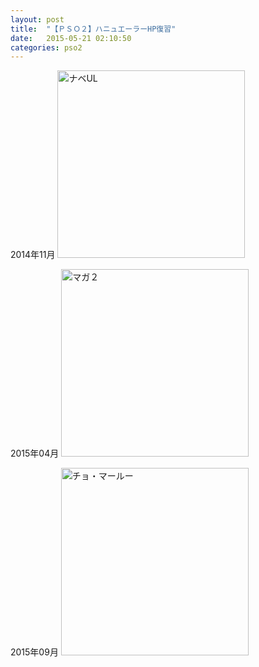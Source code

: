 ```yaml
---
layout: post
title:  "【ＰＳＯ２】ハニュエーラーHP復習"
date:   2015-05-21 02:10:50
categories: pso2
---
```


2014年11月
<img src="{{ site.url }}/media/newearl1.png" alt="ナベUL" width="300">

2015年04月
<img src="{{ site.url }}/media/newearl2.png" alt="マガ２" width="300">

2015年09月
<img src="{{ site.url }}/media/marlu.png" alt="チョ・マールー" width="300">
